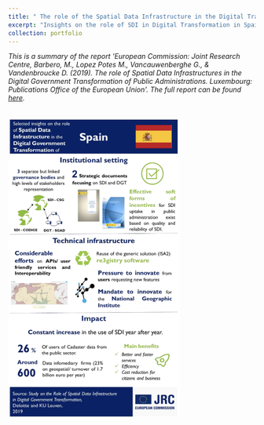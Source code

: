 ```yaml
---
title: " The role of the Spatial Data Infrastructure in the Digital Transformation of Public Administration (2018-2019)"
excerpt: "Insights on the role of SDI in Digital Transformation in Spain<br/><img src='/images/sdidt2.png'>"
collection: portfolio
---
```


_This is a summary of the report 'European Commission: Joint Research Centre, Barbero, M., Lopez Potes M., Vancauwenberghe G., & Vandenbroucke D. (2019). The role of Spatial Data Infrastructures in the Digital Government Transformation of Public Administrations. Luxembourg: Publications Office of the European Union'. The full report can be found [here](https://data.europa.eu/doi/10.2760/324167)._

<br/><img src='/images/sdidt2.png'>

